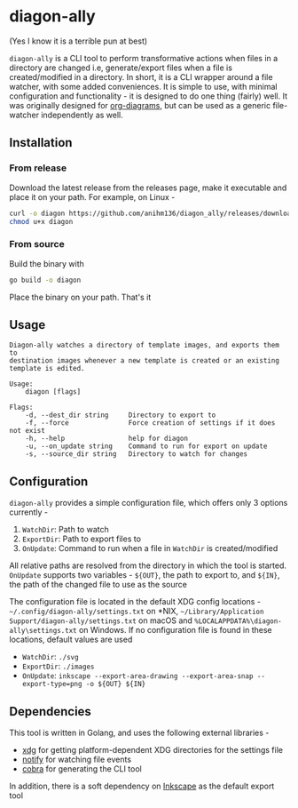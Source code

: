 # diagon-ally
(Yes I know it is a terrible pun at best)

`diagon-ally` is a CLI tool to perform transformative actions when files in a directory are changed i.e, generate/export files when a file is created/modified in a directory. In short, it is a CLI wrapper around a file watcher, with some added conveniences. It is simple to use, with minimal configuration and functionality - it is designed to do one thing (fairly) well. It was originally designed for [org-diagrams](https://github.com/anihm136/org-diagrams), but can be used as a generic file-watcher independently as well.

## Installation
### From release
Download the latest release from the releases page, make it executable and place it on your path. For example, on Linux -
``` sh
curl -o diagon https://github.com/anihm136/diagon_ally/releases/download/<version>/diagon_<os>_<arch> # Replace <version>, <os> and <arch> appropriately
chmod u+x diagon
```

### From source
Build the binary with
```sh
go build -o diagon
```
Place the binary on your path. That's it

## Usage
```
Diagon-ally watches a directory of template images, and exports them to
destination images whenever a new template is created or an existing
template is edited.

Usage:
	diagon [flags]

Flags:
	-d, --dest_dir string     Directory to export to
	-f, --force               Force creation of settings if it does not exist
	-h, --help                help for diagon
	-u, --on_update string    Command to run for export on update
	-s, --source_dir string   Directory to watch for changes
```

## Configuration
`diagon-ally` provides a simple configuration file, which offers only 3 options currently -
1. `WatchDir`: Path to watch
2. `ExportDir`: Path to export files to
3. `OnUpdate`: Command to run when a file in `WatchDir` is created/modified

All relative paths are resolved from the directory in which the tool is started. `OnUpdate` supports two variables - `${OUT}`, the path to export to, and `${IN}`, the path of the changed file to use as the source

The configuration file is located in the default XDG config locations - `~/.config/diagon-ally/settings.txt` on \*NIX, `~/Library/Application Support/diagon-ally/settings.txt` on macOS and `%LOCALAPPDATA%\diagon-ally\settings.txt` on Windows. If no configuration file is found in these locations, default values are used
* `WatchDir`: `./svg`
* `ExportDir`: `./images`
* `OnUpdate`: `inkscape --export-area-drawing --export-area-snap --export-type=png -o ${OUT} ${IN}`
## Dependencies
This tool is written in Golang, and uses the following external libraries -
* [xdg](https://github.com/adrg/xdg) for getting platform-dependent XDG directories for the settings file
* [notify](https://github.com/rjeczalik/notify) for watching file events
* [cobra](https://github.com/spf13/cobra) for generating the CLI tool

In addition, there is a soft dependency on [Inkscape](https://inkscape.org/) as the default export tool
